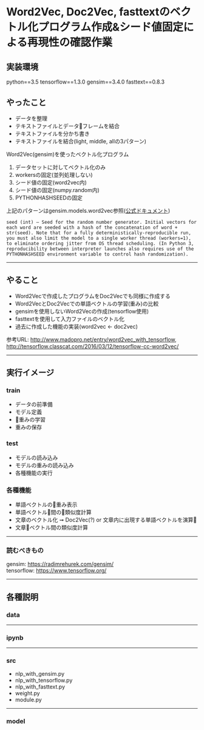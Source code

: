 # Word2Vec, Doc2Vec, fasttextのベクトル化プログラム作成&シード値固定による再現性の確認作業

## 実装環境

python==3.5
tensorflow==1.3.0
gensim==3.4.0
fasttext==0.8.3

## やったこと

- データを整理
- テキストファイルとデータフレームを結合
- テキストファイルを分かち書き
- テキストファイルを結合(light, middle, allの3パターン)

Word2Vec(gensim)を使ったベクトル化プログラム

1. データセットに対してベクトル化のみ
2. workersの固定(並列処理しない)
3. シード値の固定(word2vec内)
4. シード値の固定(numpy.random内)
5. PYTHONHASHSEEDの固定

上記のパターンはgensim.models.word2vec参照([公式ドキュメント](https://radimrehurek.com/gensim/models/word2vec.html))

    seed (int) – Seed for the random number generator. Initial vectors for each word are seeded with a hash of the concatenation of word + str(seed). Note that for a fully deterministically-reproducible run, you must also limit the model to a single worker thread (workers=1), to eliminate ordering jitter from OS thread scheduling. (In Python 3, reproducibility between interpreter launches also requires use of the PYTHONHASHSEED environment variable to control hash randomization).

***

## やること

- Word2Vecで作成したプログラムをDoc2Vecでも同様に作成する
- Word2VecとDoc2Vecでの単語ベクトルの学習(重み)の比較
- gensimを使用しないWord2Vecの作成(tensorflow使用)
- fasttextを使用して入力ファイルのベクトル化
- 過去に作成した機能の実装(word2vec ← doc2vec)


参考URL: http://www.madopro.net/entry/word2vec_with_tensorflow,
http://tensorflow.classcat.com/2016/03/12/tensorflow-cc-word2vec/

***

## 実行イメージ

### train

- データの前準備
- モデル定義
- 重みの学習
- 重みの保存

### test

- モデルの読み込み
- モデルの重みの読み込み
- 各種機能の実行

### 各種機能

- 単語ベクトルの重み表示
- 単語ベクトル間の類似度計算
- 文章のベクトル化 ➞ Doc2Vec(?) or 文章内に出現する単語ベクトルを演算
- 文章ベクトル間の類似度計算

***

### 読むべきもの

gensim: https://radimrehurek.com/gensim/<br>
tensorflow: https://www.tensorflow.org/<br>

***

## 各種説明

### data
***
### ipynb
***
### src
- nlp_with_gensim.py
- nlp_with_tensorflow.py
- nlp_with_fasttext.py
- weight.py
- module.py

***
### model